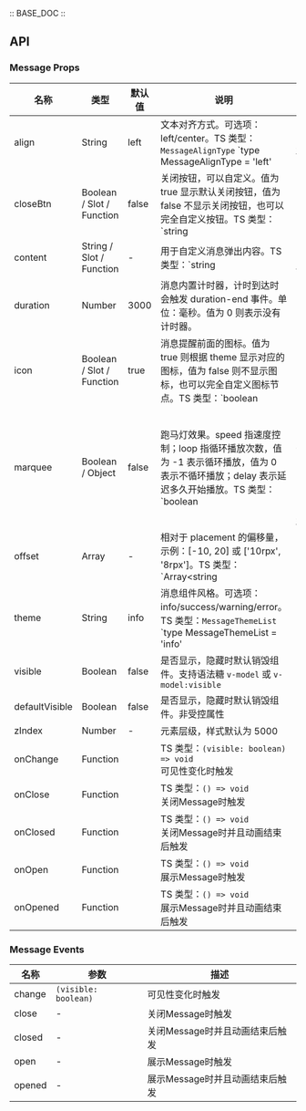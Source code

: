 :: BASE_DOC ::

## API
### Message Props

名称 | 类型 | 默认值 | 说明 | 必传
-- | -- | -- | -- | --
align | String | left | 文本对齐方式。可选项：left/center。TS 类型：`MessageAlignType` `type MessageAlignType = 'left' | 'center'`。[详细类型定义](https://github.com/Tencent/tdesign-mobile-vue/tree/develop/src/message/type.ts) | N
closeBtn | Boolean / Slot / Function | false | 关闭按钮，可以自定义。值为 true 显示默认关闭按钮，值为 false 不显示关闭按钮，也可以完全自定义按钮。TS 类型：`string | boolean | TNode`。[通用类型定义](https://github.com/Tencent/tdesign-mobile-vue/blob/develop/src/common.ts) | N
content | String / Slot / Function | - | 用于自定义消息弹出内容。TS 类型：`string | TNode`。[通用类型定义](https://github.com/Tencent/tdesign-mobile-vue/blob/develop/src/common.ts) | N
duration | Number | 3000 | 消息内置计时器，计时到达时会触发 duration-end 事件。单位：毫秒。值为 0 则表示没有计时器。 | N
icon | Boolean / Slot / Function | true | 消息提醒前面的图标。值为 true 则根据 theme 显示对应的图标，值为 false 则不显示图标，也可以完全自定义图标节点。TS 类型：`boolean | 'info' | 'bell'` | N
marquee | Boolean / Object | false | 跑马灯效果。speed 指速度控制；loop 指循环播放次数，值为 -1 表示循环播放，值为 0 表示不循环播放；delay 表示延迟多久开始播放。TS 类型：`boolean | DrawMarquee` `interface DrawMarquee { speed?: number; loop?: number; delay?: number }`。[详细类型定义](https://github.com/Tencent/tdesign-mobile-vue/tree/develop/src/message/type.ts) | N
offset | Array | - | 相对于 placement 的偏移量，示例：[-10, 20] 或 ['10rpx', '8rpx']。TS 类型：`Array<string | number>` | N
theme | String | info | 消息组件风格。可选项：info/success/warning/error。TS 类型：`MessageThemeList` `type MessageThemeList = 'info' | 'success' | 'warning' | 'error'`。[详细类型定义](https://github.com/Tencent/tdesign-mobile-vue/tree/develop/src/message/type.ts) | N
visible | Boolean | false | 是否显示，隐藏时默认销毁组件。支持语法糖 `v-model` 或 `v-model:visible` | N
defaultVisible | Boolean | false | 是否显示，隐藏时默认销毁组件。非受控属性 | N
zIndex | Number | - | 元素层级，样式默认为 5000 | N
onChange | Function |  | TS 类型：`(visible: boolean) => void`<br/>可见性变化时触发 | N
onClose | Function |  | TS 类型：`() => void`<br/>关闭Message时触发 | N
onClosed | Function |  | TS 类型：`() => void`<br/>关闭Message时并且动画结束后触发 | N
onOpen | Function |  | TS 类型：`() => void`<br/>展示Message时触发 | N
onOpened | Function |  | TS 类型：`() => void`<br/>展示Message时并且动画结束后触发 | N

### Message Events

名称 | 参数 | 描述
-- | -- | --
change | `(visible: boolean)` | 可见性变化时触发
close | \- | 关闭Message时触发
closed | \- | 关闭Message时并且动画结束后触发
open | \- | 展示Message时触发
opened | \- | 展示Message时并且动画结束后触发
